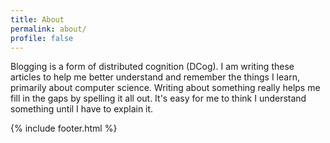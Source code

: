 ```yaml
---
title: About
permalink: about/
profile: false
---
```


Blogging is a form of distributed cognition (DCog). I am writing these articles to help me better understand and remember the things I learn, primarily about computer science. Writing about something really helps me fill in the gaps by spelling it all out. It's easy for me to think I understand something until I have to explain it.

{% include footer.html %}